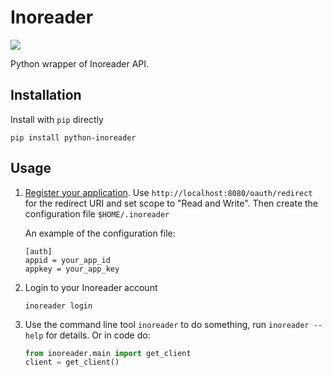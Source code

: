 Inoreader
=========

![](https://api.travis-ci.org/Linusp/python-inoreader.png?branch=master)

Python wrapper of Inoreader API.

## Installation

Install with `pip` directly

```shell
pip install python-inoreader
```

## Usage

1. [Register your application](https://www.inoreader.com/developers/register-app). Use `http://localhost:8080/oauth/redirect` for the redirect URI and set scope to "Read and Write". Then create the configuration file `$HOME/.inoreader`

   An example of the configuration file:

   ```
   [auth]
   appid = your_app_id
   appkey = your_app_key
   ```

2. Login to your Inoreader account

   ```shell
   inoreader login
   ```

2. Use the command line tool `inoreader` to do something, run `inoreader --help` for details. Or in code do:

   ```python
   from inoreader.main import get_client
   client = get_client()
   ```
